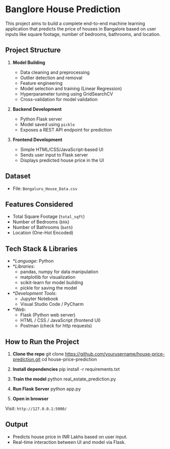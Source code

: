 # Banglore House Prediction

This project aims to build a complete end-to-end machine learning application that predicts the price of houses in Bangalore based on user inputs like square footage, number of bedrooms, bathrooms, and location.

##  Project Structure

1. **Model Building**
   - Data cleaning and preprocessing
   - Outlier detection and removal
   - Feature engineering
   - Model selection and training (Linear Regression)
   - Hyperparameter tuning using GridSearchCV
   - Cross-validation for model validation

2. **Backend Development**
   - Python Flask server
   - Model saved using `pickle` 
   - Exposes a REST API endpoint for prediction

3. **Frontend Development**
   - Simple HTML/CSS/JavaScript-based UI
   - Sends user input to Flask server
   - Displays predicted house price in the UI

## Dataset

- File: `Bengaluru_House_Data.csv`

## Features Considered

- Total Square Footage (`total_sqft`)
- Number of Bedrooms (`bhk`)
- Number of Bathrooms (`bath`)
- Location (One-Hot Encoded)

## Tech Stack & Libraries

- **Language*: Python
- **Libraries*:
  - pandas, numpy for data manipulation
  - matplotlib for visualization
  - scikit-learn for model building
  - pickle for saving the model
- **Development Tools*:
  - Jupyter Notebook
  - Visual Studio Code / PyCharm
- **Web*:
  - Flask (Python web server)
  - HTML / CSS / JavaScript (frontend UI)
  - Postman (check for http requests)

## How to Run the Project

1. **Clone the repo**
git clone https://github.com/yourusername/house-price-prediction.git
cd house-price-prediction

2. **Install dependencies**
pip install -r requirements.txt

3. **Train the model**
python real_estate_prediction.py

4. **Run Flask Server**
python app.py

5. **Open in browser**

Visit: `http://127.0.0.1:5000/`

## Output

- Predicts house price in INR Lakhs based on user input.
- Real-time interaction between UI and model via Flask.
